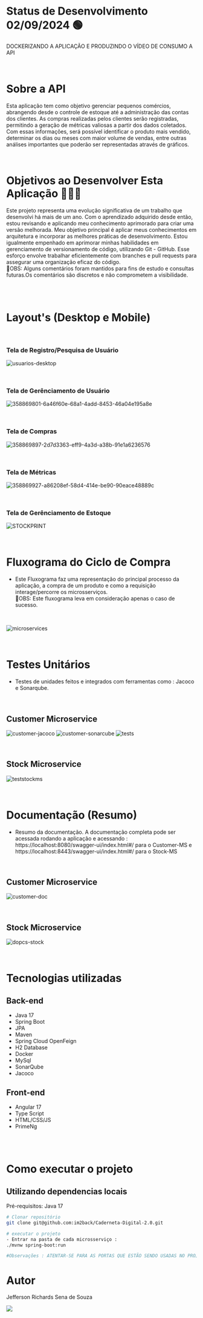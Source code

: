 # Status de Desenvolvimento 02/09/2024 🟢 
DOCKERIZANDO A APLICAÇÃO E PRODUZINDO O VÍDEO DE CONSUMO A API
  
<br>

# Sobre a API 
Esta aplicação tem como objetivo gerenciar pequenos comércios, abrangendo desde o controle de estoque até a administração das contas dos clientes.
As compras realizadas pelos clientes serão registradas, permitindo a geração de métricas valiosas a partir dos dados coletados. Com essas informações, 
será possível identificar o produto mais vendido, determinar os dias ou meses com maior volume de vendas, entre outras análises importantes que poderão ser representadas através de gráficos.

<br>

# Objetivos ao Desenvolver Esta Aplicação 🏋🏻‍♀️
Este projeto representa uma evolução significativa de um trabalho que desenvolvi há mais de um ano. Com o aprendizado adquirido desde então, 
estou revisando e aplicando meu conhecimento aprimorado para criar uma versão melhorada.
Meu objetivo principal é aplicar meus conhecimentos em arquitetura e incorporar as melhores práticas de desenvolvimento.
Estou igualmente empenhado em aprimorar minhas habilidades em gerenciamento de versionamento de código, utilizando Git - GitHub.
Esse esforço envolve trabalhar eficientemente com branches e pull requests para assegurar uma organização eficaz do código.<BR>
📌OBS: Alguns comentários foram mantidos para fins de estudo e consultas futuras.Os comentários são discretos e não comprometem a visibilidade.

<br><br>

# Layout's (Desktop e Mobile)

<br>

### Tela de Registro/Pesquisa de Usuário
![usuarios-desktop](https://github.com/user-attachments/assets/e98ed1be-c2db-481b-8f9e-b3c4db12e695)

<br>

### Tela de Gerênciamento de Usuário
![358869801-6a46f60e-68a1-4add-8453-46a04e195a8e](https://github.com/user-attachments/assets/0e63a6f5-a9db-43fc-88b3-a6d21a43c964)

<br>

### Tela de Compras 
![358869897-2d7d3363-eff9-4a3d-a38b-91e1a6236576](https://github.com/user-attachments/assets/57e6d9a1-cda1-4d8d-8bff-7e16e2bf3f19)


<br>

### Tela de Métricas
![358869927-a86208ef-58d4-414e-be90-90eace48889c](https://github.com/user-attachments/assets/9de5e6c4-c0ab-49ad-9a3e-408ac3f53a4d)

<br>

### Tela de Gerênciamento de Estoque
![STOCKPRINT](https://github.com/user-attachments/assets/55547653-f6aa-40dd-8335-80f626973dcf)



<br>

# Fluxograma do Ciclo de Compra
- Este Fluxograma faz uma representação do principal processo da aplicação, a compra de um produto e como a requisição interage/percorre os microsserviços. <br>
  📌OBS: Este fluxograma leva em consideração apenas o caso de sucesso.
<br>

![microservices](https://github.com/im2back/Caderneta-Digital-2.0/assets/117541466/1baaf31d-53ba-4c5e-adaf-7063fe8fe0a7)

<br>

# Testes Unitários
- Testes de unidades feitos e integrados com ferramentas como : Jacoco e Sonarqube.

<br>
  
## Customer Microservice
![customer-jacoco](https://github.com/user-attachments/assets/ade08480-be21-4f0e-aae7-f891f66545bf)
![customer-sonarcube](https://github.com/user-attachments/assets/2f9a4338-d7fb-489b-9e01-756b4aa7a476)
![tests](https://github.com/user-attachments/assets/9ac97e26-1ff9-479a-865f-50b1a7a47131)

<br>
  
## Stock Microservice
![teststockms](https://github.com/user-attachments/assets/70fa3805-fc65-4f03-98f2-4a2dbe3b000d)

<br>

# Documentação (Resumo)
- Resumo da documentação. A documentação completa pode ser acessada rodando a aplicação e acessando : https://localhost:8080/swagger-ui/index.html#/ para o Customer-MS e https://localhost:8443/swagger-ui/index.html#/ para o Stock-MS

<br>
  
## Customer Microservice
![customer-doc](https://github.com/user-attachments/assets/41a3d80b-dc09-4a4d-847f-82c1d6103702)

<br>
  
## Stock Microservice
![dopcs-stock](https://github.com/user-attachments/assets/b845fa02-70c1-4a07-93ae-c44ca81a4949)



<br>


# Tecnologias utilizadas
## Back-end
- Java 17
- Spring Boot
- JPA 
- Maven
- Spring Cloud OpenFeign
- H2 Database
- Docker
- MySql
- SonarQube
- Jacoco
## Front-end
- Angular 17
- Type Script
- HTML/CSS/JS
- PrimeNg

<br><br>

# Como executar o projeto

## Utilizando dependencias locais
Pré-requisitos: Java 17

```bash
# Clonar repositório
git clone git@github.com:im2back/Caderneta-Digital-2.0.git

# executar o projeto
- Entrar na pasta de cada microsserviço :
./mvnw spring-boot:run

#Observações : ATENTAR-SE PARA AS PORTAS QUE ESTÃO SENDO USADAS NO PROJETO !!! VERIFICAR DISPONIBILIDADE DAS PORTAS !!!
```

# Autor

Jefferson Richards Sena de Souza

<a href="https://www.linkedin.com/in/jefferson-richards-sena-de-souza-4110a3222/" target="_blank"><img loading="lazy" src="https://img.shields.io/badge/-LinkedIn-%230077B5?style=flat&logo=linkedin&logoColor=white" target="_blank"></a>

